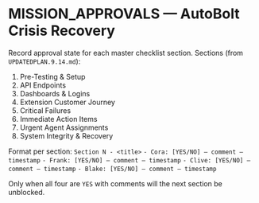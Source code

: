 # MISSION_APPROVALS — AutoBolt Crisis Recovery

Record approval state for each master checklist section. Sections (from `UPDATEDPLAN.9.14.md`):
1. Pre-Testing & Setup
2. API Endpoints
3. Dashboards & Logins
4. Extension Customer Journey
5. Critical Failures
6. Immediate Action Items
7. Urgent Agent Assignments
8. System Integrity & Recovery

Format per section:
`Section N - <title>`
`- Cora: [YES/NO] — comment — timestamp`
`- Frank: [YES/NO] — comment — timestamp`
`- Clive: [YES/NO] — comment — timestamp`
`- Blake: [YES/NO] — comment — timestamp`

Only when all four are `YES` with comments will the next section be unblocked.
